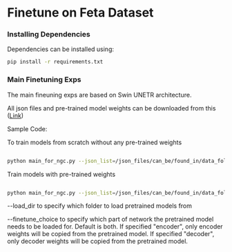 # Finetune on Feta Dataset

### Installing Dependencies
Dependencies can be installed using:
``` bash
pip install -r requirements.txt
```

### Main Finetuning Exps

The main fineuning exps are based on Swin UNETR architecture. 

All json files and pre-trained model weights can be downloaded from this ([Link](https://drive.google.com/drive/folders/1_EFLbOWn8E6fVUnFVfT4BNNFMlz7RCpM?usp=sharing))

Sample Code:

To train models from scratch without any pre-trained weights
``` bash

python main_for_ngc.py --json_list=/json_files/can_be/found_in/data_folds/xxxx.json --data_dir=/data_root --feature_size=48 --pos_embed='perceptron' --roi_x=96 --roi_y=96 --roi_z=96 --use_checkpoint --batch_size=4 --max_epochs=600 --save_checkpoint --model_name swin --logdir ./provide_a_path/for_tensorboard_logs --optim_lr 8e-4 --val_every 10 --set_determ True --seed 120

```

Train models with pre-trained weights

```bash

python main_for_ngc.py --json_list=/json_files/can_be/found_in/data_folds/xxxx.json --data_dir=/data_root --feature_size=48 --pos_embed='perceptron' --roi_x=96 --roi_y=96 --roi_z=96 --use_checkpoint --batch_size=4 --max_epochs=600 --save_checkpoint --model_name swin --logdir ./provide_a_path/for_tensorboard_logs --optim_lr 8e-4 --val_every 10 --use_ssl_pretrained --finetune_choice both --load_dir /path/to/ssl_pretrained_checkpoint --set_determ True --seed 120

```

--load_dir to specify which folder to load pretrained models from

--finetune_choice to specify which part of network the pretrained model needs to be loaded for. Default is both. If specified "encoder", only encoder weights will be copied from the pretrained model. If specified "decoder", only decoder weights will be copied from the pretrained model.
